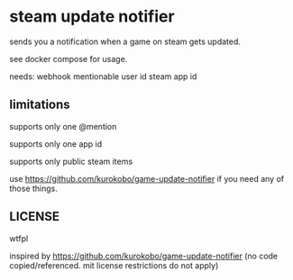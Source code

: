 # steam update notifier

sends you a notification when a game on steam gets updated.

see docker compose for usage.

needs:
webhook
mentionable user id
steam app id

## limitations
supports only one @mention

supports only one app id

supports only public steam items

use https://github.com/kurokobo/game-update-notifier if you need any of those things.

## LICENSE
wtfpl

inspired by https://github.com/kurokobo/game-update-notifier (no code copied/referenced. mit license restrictions do not apply)
